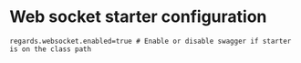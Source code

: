 # Web socket starter configuration

```properties
regards.websocket.enabled=true # Enable or disable swagger if starter is on the class path
```